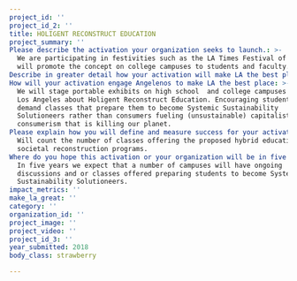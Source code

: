 ```yaml
---
project_id: ''
project_id_2: ''
title: HOLIGENT RECONSTRUCT EDUCATION
project_summary: ''
Please describe the activation your organization seeks to launch.: >-
  We are participating in festivities such as the LA Times Festival of Books. We
  will promote the concept on college campuses to students and faculty.
Describe in greater detail how your activation will make LA the best place?: "Holigent Reconstruct Education\r\n\r\nWhat to do\r\nRecruit students and instructors to introduce discussions in and out of classrooms about Holigent Reconstruct Education. The proposed discussions are aimed to explore the \"Why do it\" challenge and progress to discussing Societal Reconstruction to achieve peaceful systemic sustainability.\r\n\r\nThe ultimate goal of this discussion series is that by 2050 courses in the subject of Holigent Reconstruct America to achieve social, economic and environmental justice, quality and systemic sustainability will be offered in schools across the nation. Our proposal is to plant the seed of this innovation in education in Los Angeles campuses. We offer a puzzle-game to help start the discussion and a book to facilitate the learning. For metrics, we will be counting the number of discussion groups and classes that take up the subject.\r\n\r\nWhy do it\r\nBecause techno-industrial capitalist consumerism on a nuclear armed planet will not last but is heading to its catastrophic end. Yet higher educational institutions are turning out high-end consumers, on an industrial scale, credentialed to fuel economic growth and work the levers and gears of capitalism — an unsustainable concept on our planet.\r\n\r\nHow to do it\r\nIn time, years of discussion and courses should lead to universities turning out credentialed systemic solutioneers. Sometime before 2050 higher educational institutions will hopefully come to the conclusion that societal reconstruction to secure universal quality of life and peaceful systemic sustainability must be demonstrated beyond the classroom. Accordingly, they will construct experimental/ teaching campuses to demonstrate cellular, self-directed, all green, live/learn/work, pedestrian communities with hybrid economies and social contracts to secure enduring peaceful resilience. We aim to plant the seed and nurture the proposed education and societal innovation for peaceful systemic sustainability take root and develop in Los Angeles.\r\n\r\n\r\nNote: Holigent is coined from holistic and emergent, a concept of self-organization following the lead of natural evolutionary self-organization — the essence of which is doing the essential most with the least of resources without waste. Embedding this concept into human affairs, starting with education, may be a significant step toward peaceful and equitable systemic sustainability in creating thriving and enduring communities. \r\n"
How will your activation engage Angelenos to make LA the best place: >-
  We will stage portable exhibits on high school  and college campuses across
  Los Angeles about Holigent Reconstruct Education. Encouraging students to
  demand classes that prepare them to become Systemic Sustainability
  Solutioneers rather than consumers fueling (unsustainable) capitalist
  consumerism that is killing our planet.  
Please explain how you will define and measure success for your activation.: >-
  Will count the number of classes offering the proposed hybrid educational and
  societal reconstruction programs.
Where do you hope this activation or your organization will be in five years?: >-
  In five years we expect that a number of campuses will have ongoing
  discussions and or classes offered preparing students to become Systemic
  Sustainability Solutioneers.
impact_metrics: ''
make_la_great: ''
category: ''
organization_id: ''
project_image: ''
project_video: ''
project_id_3: ''
year_submitted: 2018
body_class: strawberry

---
```

